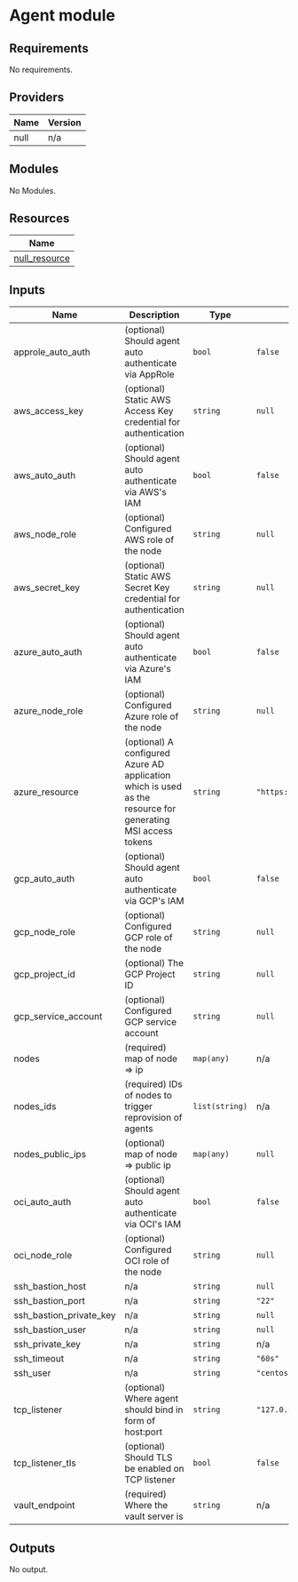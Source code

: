 # Agent module

<!-- BEGINNING OF PRE-COMMIT-TERRAFORM DOCS HOOK -->
## Requirements

No requirements.

## Providers

| Name | Version |
|------|---------|
| null | n/a |

## Modules

No Modules.

## Resources

| Name |
|------|
| [null_resource](https://registry.terraform.io/providers/hashicorp/null/latest/docs/resources/resource) |

## Inputs

| Name | Description | Type | Default | Required |
|------|-------------|------|---------|:--------:|
| approle\_auto\_auth | (optional) Should agent auto authenticate via AppRole | `bool` | `false` | no |
| aws\_access\_key | (optional) Static AWS Access Key credential for authentication | `string` | `null` | no |
| aws\_auto\_auth | (optional) Should agent auto authenticate via AWS's IAM | `bool` | `false` | no |
| aws\_node\_role | (optional) Configured AWS role of the node | `string` | `null` | no |
| aws\_secret\_key | (optional) Static AWS Secret Key credential for authentication | `string` | `null` | no |
| azure\_auto\_auth | (optional) Should agent auto authenticate via Azure's IAM | `bool` | `false` | no |
| azure\_node\_role | (optional) Configured Azure role of the node | `string` | `null` | no |
| azure\_resource | (optional) A configured Azure AD application which is used as the resource for generating MSI access tokens | `string` | `"https://management.azure.com/"` | no |
| gcp\_auto\_auth | (optional) Should agent auto authenticate via GCP's IAM | `bool` | `false` | no |
| gcp\_node\_role | (optional) Configured GCP role of the node | `string` | `null` | no |
| gcp\_project\_id | (optional) The GCP Project ID | `string` | `null` | no |
| gcp\_service\_account | (optional) Configured GCP service account | `string` | `null` | no |
| nodes | (required) map of node => ip | `map(any)` | n/a | yes |
| nodes\_ids | (required) IDs of nodes to trigger reprovision of agents | `list(string)` | n/a | yes |
| nodes\_public\_ips | (optional) map of node => public ip | `map(any)` | `null` | no |
| oci\_auto\_auth | (optional) Should agent auto authenticate via OCI's IAM | `bool` | `false` | no |
| oci\_node\_role | (optional) Configured OCI role of the node | `string` | `null` | no |
| ssh\_bastion\_host | n/a | `string` | `null` | no |
| ssh\_bastion\_port | n/a | `string` | `"22"` | no |
| ssh\_bastion\_private\_key | n/a | `string` | `null` | no |
| ssh\_bastion\_user | n/a | `string` | `null` | no |
| ssh\_private\_key | n/a | `string` | n/a | yes |
| ssh\_timeout | n/a | `string` | `"60s"` | no |
| ssh\_user | n/a | `string` | `"centos"` | no |
| tcp\_listener | (optional) Where agent should bind in form of host:port | `string` | `"127.0.0.1:9200"` | no |
| tcp\_listener\_tls | (optional) Should TLS be enabled on TCP listener | `bool` | `false` | no |
| vault\_endpoint | (required) Where the vault server is | `string` | n/a | yes |

## Outputs

No output.
<!-- END OF PRE-COMMIT-TERRAFORM DOCS HOOK -->
